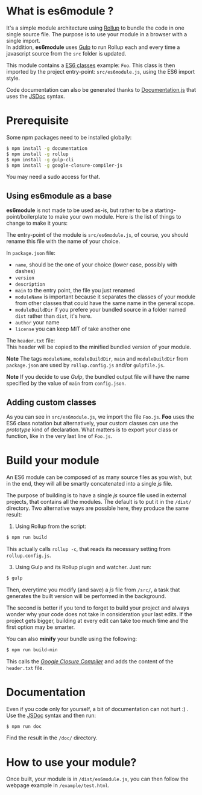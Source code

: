 # What is es6module ?
It's a simple module architecture using [Rollup](http://rollupjs.org) to bundle the code in one single source file. The purpose is to use your module in a browser with a single import.  
In addition, **es6module** uses [Gulp](http://gulpjs.com/) to run Rollup each and every time a javascript source from the `src` folder is updated.

This module contains a [ES6 classes](https://developer.mozilla.org/en/docs/Web/JavaScript/Reference/Classes) example: `Foo`. This class is then imported by the project entry-point: `src/es6module.js`, using the ES6 import style.

Code documentation can also be generated thanks to [Documentation.js](http://documentation.js.org/) that uses the [JSDoc](http://usejsdoc.org/) syntax.

# Prerequisite
Some npm packages need to be installed globally:
```bash
$ npm install -g documentation
$ npm install -g rollup
$ npm install -g gulp-cli
$ npm install -g google-closure-compiler-js
```

You may need a sudo access for that.


## Using es6module as a base
**es6module** is not made to be used as-is, but rather to be a starting-point/boilerplate to make your own module. Here is the list of things to change to make it yours:

The entry-point of the module is `src/es6module.js`, of course, you should rename this file with the name of your choice.

In `package.json` file:
- `name`, should be the one of your choice (lower case, possibly with dashes)
- `version`
- `description`
- `main` to the entry point, the file you just renamed
- `moduleName` is important because it separates the classes of your module from other classes that could have the same name in the general scope.
- `moduleBuildDir` if you prefere your bundled source in a folder named `dist` rather than `dist`, it's here.
- `author` your name
- `license` you can keep MIT of take another one

The `header.txt` file:  
This header will be copied to the minified bundled version of your module.

**Note** The tags `moduleName`, `moduleBuildDir`, `main` and `moduleBuildDir` from `package.json` are used by `rollup.config.js` and/or `gulpfile.js`.

**Note** If you decide to use *Gulp*, the bundled output file will have the name specified by the value of `main` from `config.json`.

## Adding custom classes
As you can see in `src/es6module.js`, we import the file `Foo.js`. **Foo** uses the ES6 class notation but alternatively, your custom classes can use the *prototype* kind of declaration. What matters is to export your class or function, like in the very last line of `Foo.js`.

# Build your module
An ES6 module can be composed of as many source files as you wish, but in the end, they will all be smartly concatenated into a single *js* file.

The purpose of building is to have a single *js* source file used in external projects, that contains all the modules. The default is to put it in the `/dist/` directory.
Two alternative ways are possible here, they produce the same result:

1. Using Rollup from the script:  
```bash
$ npm run build
```
This actually calls `rollup -c`, that reads its necessary setting from `rollup.config.js`.

3. Using Gulp and its Rollup plugin and watcher. Just run:  
```bash
$ gulp
```
Then, everytime you modify (and save) a *js* file from `/src/`, a task that generates the built version will be performed in the background.

The second is better if you tend to forget to build your project and always wonder why your code does not take in consideration your last edits. If the project gets bigger, building at every edit can take too much time and the first option may be smarter.

You can also **minify** your bundle using the following:  
```bash
$ npm run build-min
```
This calls the *[Google Closure Compiler](https://developers.google.com/closure/compiler/)* and adds the content of the `header.txt` file.


# Documentation
Even if you code only for yourself, a bit of documentation can not hurt :) .  
Use the [JSDoc](http://usejsdoc.org/) syntax and then run:  
```bash
$ npm run doc
```
Find the result in the `/doc/` directory.

# How to use your module?
Once built, your module is in `/dist/es6module.js`, you can then follow the webpage example in `/example/test.html`.
